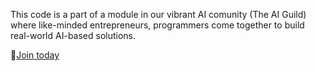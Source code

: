 This code is a part of a module in our vibrant AI comunity (The AI Guild) where like-minded entrepreneurs, programmers come together to build real-world AI-based solutions.

🚀[Join today](https://www.skool.com/vincibits/about)
